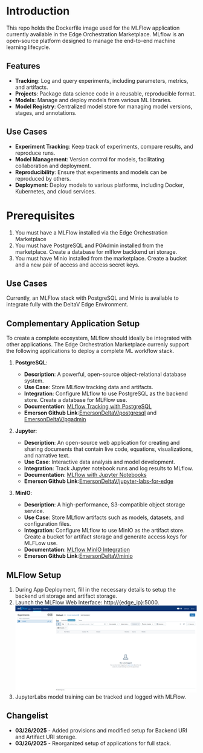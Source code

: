 # Introduction
This repo holds the Dockerfile image used for the MLFlow application currently available in the Edge Orchestration Marketplace. MLflow is an open-source platform designed to manage the end-to-end machine learning lifecycle.

## Features

- **Tracking**: Log and query experiments, including parameters, metrics, and artifacts.
- **Projects**: Package data science code in a reusable, reproducible format.
- **Models**: Manage and deploy models from various ML libraries.
- **Model Registry**: Centralized model store for managing model versions, stages, and annotations.

## Use Cases

- **Experiment Tracking**: Keep track of experiments, compare results, and reproduce runs.
- **Model Management**: Version control for models, facilitating collaboration and deployment.
- **Reproducibility**: Ensure that experiments and models can be reproduced by others.
- **Deployment**: Deploy models to various platforms, including Docker, Kubernetes, and cloud services.

# Prerequisites

1. You must have a MLFlow installed via the Edge Orchestration Marketplace
2. You must have PostgreSQL and PGAdmin installed from the marketplace. Create a database for mlflow backkend uri storage.
3. You must have Minio installed from the marketplace. Create a bucket and a new pair of access and access secret keys.

## Use Cases
Currently, an MLFlow stack with PostgreSQL and Minio is available to integrate fully with the DeltaV Edge Environment.

## Complementary Application Setup
To create a complete ecosystem, MLflow should ideally be integrated with other applications. The Edge Orchestration Marketplace currenly support the following applications to deploy a complete ML workflow stack.
1. **PostgreSQL**:
   - **Description**: A powerful, open-source object-relational database system.
   - **Use Case**: Store MLflow tracking data and artifacts.
   - **Integration**: Configure MLflow to use PostgreSQL as the backend store. Create a database for MLFlow use.
   - **Documentation**: [MLflow Tracking with PostgreSQL](https://www.restack.io/docs/mlflow-knowledge-mlflow-postgres-integration)
   - **Emerson Github Link**:[EmersonDeltaV/postgresql](https://github.com/EmersonDeltaV/postgresql) and [EmersonDeltaV/pgadmin](https://github.com/EmersonDeltaV/pgadmin)

5. **Jupyter**:
   - **Description**: An open-source web application for creating and sharing documents that contain live code, equations, visualizations, and narrative text.
   - **Use Case**: Interactive data analysis and model development.
   - **Integration**: Track Jupyter notebook runs and log results to MLflow.
   - **Documentation**: [MLflow with Jupyter Notebooks](https://www.restack.io/docs/mlflow-knowledge-mlflow-jupyterhub-guide)
   - **Emerson Github Link**:[EmersonDeltaV/jupyter-labs-for-edge](https://github.com/EmersonDeltaV/jupyter-labs-for-edge)

6. **MinIO**:
   - **Description**: A high-performance, S3-compatible object storage service.
   - **Use Case**: Store MLflow artifacts such as models, datasets, and configuration files.
   - **Integration**: Configure MLflow to use MinIO as the artifact store. Create a bucket for artifact storage and generate access keys for MLFLow use.
   - **Documentation**: [MLflow MinIO Integration](https://www.restack.io/docs/mlflow-knowledge-mlflow-minio-integration)
   - **Emerson Github Link**:[EmersonDeltaV/minio]()

## MLFlow Setup
1. During App Deployment, fill in the necessary details to setup the backend uri storage and artifact storage.
2.	Launch the MLFlow Web Interface: http://{edge_ip}:5000.
![MlFlow Web Ui](https://github.com/EmersonDeltaV/mlflow/blob/main/assets/sample-ui-image.png?raw=true)
3. JupyterLabs model training can be tracked and logged with MLFlow.

  
## Changelist
- **03/26/2025** - Added provisions and modified setup for Backend URI and Artifact URI storage.
- **03/26/2025** - Reorganized setup of applications for full stack.
